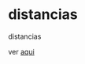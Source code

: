 # distancias
distancias

ver [aqui](https://github.com/GaliaGabrielaG/distancias/raw/main/INDEX.html)
